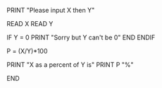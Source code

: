 PRINT "Please input X then Y"

READ X
READ Y

IF Y = 0
    PRINT "Sorry but Y can't be 0"
    END
ENDIF

P = (X/Y)*100

PRINT "X as a percent of Y is"
PRINT P "%"

END
